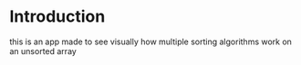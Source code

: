 # Introduction  
this is an app made to see visually how multiple sorting algorithms work on an unsorted array 

